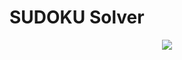 # SUDOKU Solver

<p align ="center">
<img src="https://thumbs.gfycat.com/MiserlyDisfiguredAgouti-size_restricted.gif"/> 
</p>
